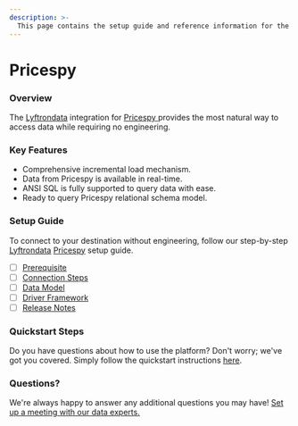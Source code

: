 ```yaml
---
description: >-
  This page contains the setup guide and reference information for the Pricespy source connector.
---
```


# Pricespy

### Overview

The [Lyftrondata](https://www.lyftrondata.com/) integration for [Pricespy](https://www.lyftrondata.com/integration/pricespy/)[ ](https://www.lyftrondata.com/integration/pricespy/)provides the most natural way to access data while requiring no engineering.

### Key Features

* Comprehensive incremental load mechanism.
* Data from Pricespy is available in real-time.&#x20;
* ANSI SQL is fully supported to query data with ease.
* Ready to query Pricespy relational schema model.

### Setup Guide

To connect to your destination without engineering, follow our step-by-step [Lyftrondata](https://www.lyftrondata.com/)  [Pricespy](https://www.lyftrondata.com/integration/pricespy/) setup guide.

* [ ] [Prerequisite](../../marketing-analytics/pricespy/prerequisite.md)
* [ ] [Connection Steps](../../marketing-analytics/pricespy/connection-steps.md)
* [ ] [Data Model](../../marketing-analytics/pricespy/data-model/)
* [ ] [Driver Framework](../../marketing-analytics/pricespy/driver-framework/)
* [ ] [Release Notes](../../marketing-analytics/pricespy/release-notes.md)

### Quickstart Steps

Do you have questions about how to use the platform? Don't worry; we've got you covered. Simply follow the quickstart instructions [here](../../../quickstart-steps.md).

### Questions? <a href="#questions" id="questions"></a>

We're always happy to answer any additional questions you may have! [Set up a meeting with our data experts.](https://www.lyftrondata.com/book-a-meeting/)

